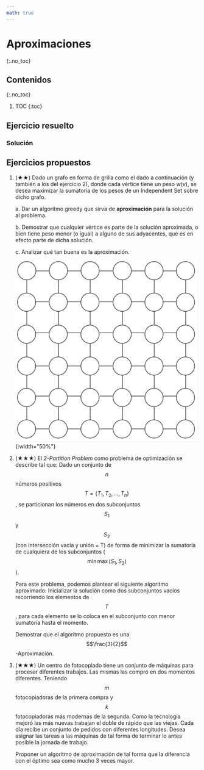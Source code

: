 ```yaml
---
math: true
---
```


# Aproximaciones
{:.no_toc}


## Contenidos
{:.no_toc}

1. TOC
{:toc}


## Ejercicio resuelto

### Solución

## Ejercicios propuestos

1.  (★★) Dado un grafo en forma de grilla como el dado a continuación (y también a los del ejercicio 2), donde
    cada vértice tiene un peso $w(v)$, se desea maximizar la sumatoria
    de los pesos de un Independent Set sobre dicho grafo. 

    a. Dar un algoritmo greedy que sirva de **aproximación** para la solución al problema. 

    b. Demostrar que cualquier vértice es parte de la solución aproximada, o bien tiene
    peso menor (o igual) a alguno de sus adyacentes, que es en efecto parte de dicha solución. 

    c. Analizar qué tan buena es la aproximación. 

    ![grafo grilla](../../assets/img/ejercicios/aproximaciones1.png){:width="50%"}

1.  (★★★) El _2-Partition Problem_ como problema de optimización se describe tal que: 
    Dado un conjunto de $$n$$ números positivos $$T= \lbrace T_1, T_2, \dots, T_n \rbrace$$, 
    se particionan los números en dos subconjuntos $$S_1$$ y $$S_2$$ (con intersección vacía y 
    unión = T) de forma de minimizar la sumatoria de cualquiera de los subconjuntos 
    ($$\min \max (S_1, S_2)$$).
    
    Para este problema, podemos plantear el siguiente algoritmo aproximado:
    Inicializar la solución como dos subconjuntos vacíos recorriendo los elementos de $$T$$,
    para cada elemento se lo coloca en el subconjunto con menor sumatoria hasta el momento. 

    Demostrar que el algoritmo propuesto es una $$\frac{3}{2}$$-Aproximación.

1.  (★★★) Un centro de fotocopiado tiene un conjunto de máquinas para procesar diferentes trabajos. 
    Las mismas las compró en dos momentos diferentes. Teniendo $$m$$ fotocopiadoras de la primera 
    compra y $$k$$ fotocopiadoras más modernas de la segunda. Como la tecnología mejoró las más 
    nuevas trabajan el doble de rápido que las viejas. Cada día recibe un conjunto de pedidos con 
    diferentes longitudes. Desea asignar las tareas a las máquinas de tal forma de terminar lo antes 
    posible la jornada de trabajo.

    Proponer un algoritmo de aproximación de tal forma que la diferencia con el óptimo sea como mucho 
    3 veces mayor.


